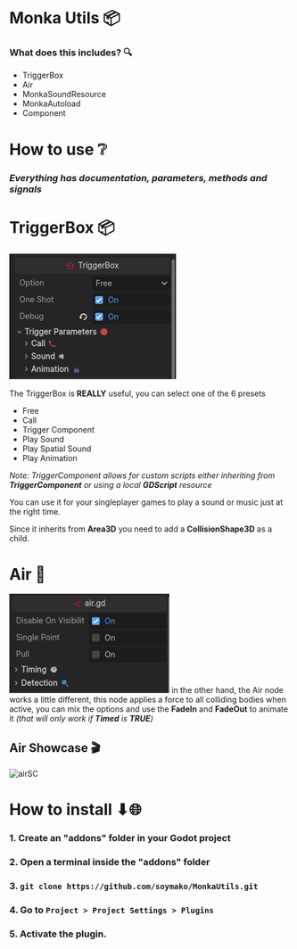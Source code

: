 # Monka Utils 📦

### What does this includes? 🔍

- TriggerBox
- Air
- MonkaSoundResource
- MonkaAutoload
- Component

# How to use ❔

### *Everything has documentation, parameters, methods and signals*

# TriggerBox 📦
![TB](monka_utils/images/tb_ss_1.png?raw=true)

The TriggerBox is **REALLY** useful, you can select one of the 6 presets
- Free
- Call
- Trigger Component 
- Play Sound
- Play Spatial Sound
- Play Animation

*Note: TriggerComponent allows for custom scripts either inheriting from **TriggerComponent** or  using a local **GDScript** resource*

You can use it for your singleplayer games to play a sound or music just at the right time.

Since it inherits from **Area3D** you need to add a **CollisionShape3D** as a child.
# Air 💨
![Air](monka_utils/images/air_ss_1.png?raw=true)
in the other hand, the Air node works a little different, this node applies a force to all colliding bodies when active, you can mix
the options and use the **FadeIn** and **FadeOut** to animate it *(that will only work if **Timed** is **TRUE**)*

## Air Showcase 🎬

![airSC](monka_utils/images/air_showcase.gif?raw=true)

# How to install ⬇🌐

### 1. Create an "addons" folder in your Godot project
### 2. Open a terminal inside the "addons" folder
### 3. `git clone https://github.com/soymako/MonkaUtils.git`
### 4. Go to `Project > Project Settings > Plugins`
### 5. Activate the plugin.
